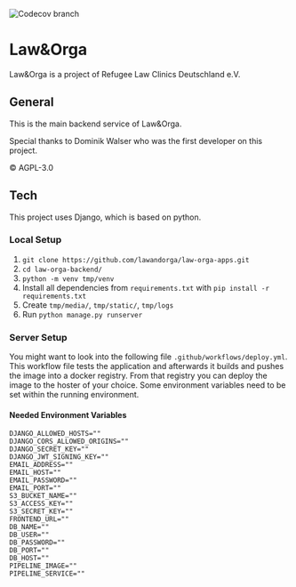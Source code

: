 ![Codecov branch](https://img.shields.io/endpoint?url=https://raw.githubusercontent.com/wiki/lawandorga/lawandorga-backend/python-coverage-comment-action-badge.json)

# Law&Orga

Law&Orga is a project of Refugee Law Clinics Deutschland e.V.

## General

This is the main backend service of Law&Orga.

Special thanks to Dominik Walser who was the first developer on this project.

© AGPL-3.0

## Tech

This project uses Django, which is based on python.

### Local Setup

1. `git clone https://github.com/lawandorga/law-orga-apps.git`
2. `cd law-orga-backend/`
3. `python -m venv tmp/venv`
4. Install all dependencies from `requirements.txt` with `pip install -r requirements.txt`
5. Create `tmp/media/`, `tmp/static/`, `tmp/logs`
6. Run `python manage.py runserver`

### Server Setup

You might want to look into the following file `.github/workflows/deploy.yml`. This workflow file tests the application
and afterwards it builds and pushes the image into a docker registry. From that registry you can deploy the image to the
hoster of your choice. Some environment variables need to be set within the running environment.

#### Needed Environment Variables

```
DJANGO_ALLOWED_HOSTS=""
DJANGO_CORS_ALLOWED_ORIGINS=""
DJANGO_SECRET_KEY=""
DJANGO_JWT_SIGNING_KEY=""
EMAIL_ADDRESS=""
EMAIL_HOST=""
EMAIL_PASSWORD=""
EMAIL_PORT=""
S3_BUCKET_NAME=""
S3_ACCESS_KEY=""
S3_SECRET_KEY=""
FRONTEND_URL=""
DB_NAME=""
DB_USER=""
DB_PASSWORD=""
DB_PORT=""
DB_HOST=""
PIPELINE_IMAGE=""
PIPELINE_SERVICE=""
```
